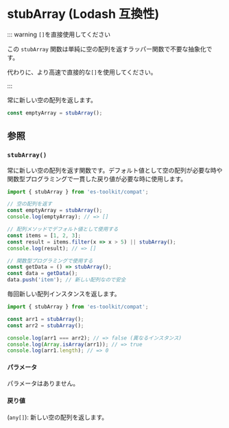 # stubArray (Lodash 互換性)

::: warning `[]`を直接使用してください

この `stubArray` 関数は単純に空の配列を返すラッパー関数で不要な抽象化です。

代わりに、より高速で直接的な`[]`を使用してください。

:::

常に新しい空の配列を返します。

```typescript
const emptyArray = stubArray();
```

## 参照

### `stubArray()`

常に新しい空の配列を返す関数です。デフォルト値として空の配列が必要な時や関数型プログラミングで一貫した戻り値が必要な時に使用します。

```typescript
import { stubArray } from 'es-toolkit/compat';

// 空の配列を返す
const emptyArray = stubArray();
console.log(emptyArray); // => []

// 配列メソッドでデフォルト値として使用する
const items = [1, 2, 3];
const result = items.filter(x => x > 5) || stubArray();
console.log(result); // => []

// 関数型プログラミングで使用する
const getData = () => stubArray();
const data = getData();
data.push('item'); // 新しい配列なので安全
```

毎回新しい配列インスタンスを返します。

```typescript
import { stubArray } from 'es-toolkit/compat';

const arr1 = stubArray();
const arr2 = stubArray();

console.log(arr1 === arr2); // => false (異なるインスタンス)
console.log(Array.isArray(arr1)); // => true
console.log(arr1.length); // => 0
```

#### パラメータ

パラメータはありません。

#### 戻り値

(`any[]`): 新しい空の配列を返します。
